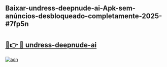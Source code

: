 ## Baixar-undress-deepnude-ai-Apk-sem-anúncios-desbloqueado-completamente-2025-#7fp5n

# <h2><a href="https://ainizakaria.my?title=undress-deepnude-ai&ref=20M">🔗👉 🔴 undress-deepnude-ai</a></h2>

[![acn](https://github.com/user-attachments/assets/0f9c940e-d8b0-45ae-aac7-cd30a18b3e1c)](https://ainizakaria.my?title=undress-deepnude-ai&ref=20M)

